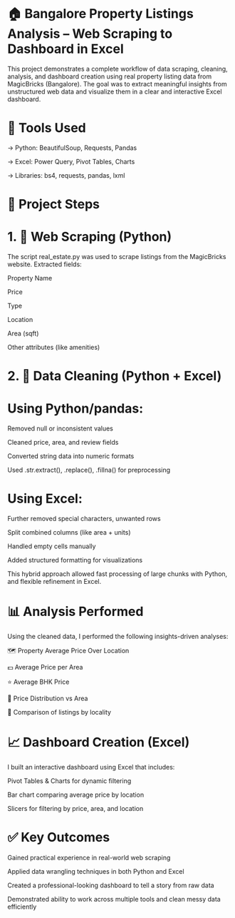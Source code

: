 # 🏠 Bangalore Property Listings Analysis – Web Scraping to Dashboard in Excel
This project demonstrates a complete workflow of data scraping, cleaning, analysis, and dashboard creation using real property listing data from MagicBricks (Bangalore). The goal was to extract meaningful insights from unstructured web data and visualize them in a clear and interactive Excel dashboard.

# 🧰 Tools Used
-> Python: BeautifulSoup, Requests, Pandas

-> Excel: Power Query, Pivot Tables, Charts

-> Libraries: bs4, requests, pandas, lxml

# 📌 Project Steps
# 1. 🔗 Web Scraping (Python)
The script real_estate.py was used to scrape listings from the MagicBricks website. Extracted fields:

Property Name

Price

Type

Location

Area (sqft)

Other attributes (like amenities)

# 2. 🧹 Data Cleaning (Python + Excel)
# Using Python/pandas:

Removed null or inconsistent values

Cleaned price, area, and review fields

Converted string data into numeric formats

Used .str.extract(), .replace(), .fillna() for preprocessing

# Using Excel:

Further removed special characters, unwanted rows

Split combined columns (like area + units)

Handled empty cells manually

Added structured formatting for visualizations

This hybrid approach allowed fast processing of large chunks with Python, and flexible refinement in Excel.

# 📊 Analysis Performed
Using the cleaned data, I performed the following insights-driven analyses:

🗺 Property Average Price Over Location

💵 Average Price per Area

⭐ Average BHK Price

🏢 Price Distribution vs Area

🔎 Comparison of listings by locality

# 📈 Dashboard Creation (Excel)
I built an interactive dashboard using Excel that includes:

Pivot Tables & Charts for dynamic filtering

Bar chart comparing average price by location

Slicers for filtering by price, area, and location

# ✅ Key Outcomes
Gained practical experience in real-world web scraping

Applied data wrangling techniques in both Python and Excel

Created a professional-looking dashboard to tell a story from raw data

Demonstrated ability to work across multiple tools and clean messy data efficiently
